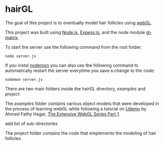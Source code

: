 # hairGL
The goal of this project is to eventually model hair follicles using [webGL](https://get.webgl.org).

This project was built using [Node.js](https://nodejs.org/en/),  [Expess.js](https://expressjs.com), and the node module [gl-matrix](https://www.npmjs.com/package/gl-matrix).

To start the server use the following command from the root folder:
```
node server.js 

```

If you instal [nodemon](https://nodemon.io/) you can also use the following command to automatically restart the server everytime you save a change to the code: 
```
nodemon server.js
```
There are two main folders inside the hairGL directory, *examples* and  *project*.  

The *examples* folder contains various object models that were developed in the process of learning webGL while following a tutorial on [Udemy](https://www.udemy.com) by Ahmed Fathy Hagar, [The Extensive WebGL Series Part 1](https://www.udemy.com/the-extensive-webgl-series-part1-low-level-basics/). 

add list of sub-directories

The *project* folder contains the code that emplements the modeling of hair follicles.  